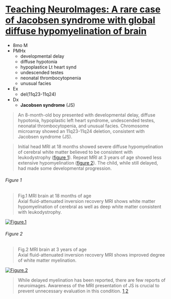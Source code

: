 <!--
Filename: 	2019-04-01_08mM.md
Project: 	/Users/shume/Developer/physician/Neurol/TNI
Author: 	shumez <https://github.com/shumez>
Created: 	2019-04-04 14:31:8
Modified: 	2019-05-07 15:40:50
-----
Copyright (c) 2019 shumez
-->

# [Teaching NeuroImages: A rare case of Jacobsen syndrome with global diffuse hypomyelination of brain][2019MainaliG_KumarA_PatelH]

- 8mo M
- PMHx
    - developmental delay
    - diffuse hypotonia
    - hypoplastice Lt heart synd
    - undescended testes
    - neonatal thrombocytopnenia 
    - unusual facies
- Ex
    - del(11q23-11q24)
- Dx
    - **Jacobsen syndrome** (JS)


> An 8-month-old boy presented with developmental delay, diffuse hypotonia, hypoplastic left heart syndrome, undescended testes, neonatal thrombocytopenia, and unusual facies. Chromosome microarray showed an 11q23-11q24 deletion, consistent with Jacobsen syndrome (JS).

> Initial head MRI at 18 months showed severe diffuse hypomyelination of cerebral white matter believed to be consistent with leukodystrophy ([figure 1](#fig1)). Repeat MRI at 3 years of age showed less extensive hypomyelination ([figure 2](#fig2)). The child, while still delayed, had made some developmental progression.

###### Figure 1

> Fig.1 MRI brain at 18 months of age  
> Axial fluid-attenuated inversion recovery MRI shows white matter hypomyelination of cerebral as well as deep white matter consistent with leukodystrophy.

[![Figure.1][fig1]][fig1]

###### Figure 2

> Fig.2 MRI brain at 3 years of age  
> Axial fluid-attenuated inversion recovery MRI shows improved degree of white matter myelination.

[![Figure.2][fig2]][fig2]


> While delayed myelination has been reported, there are few reports of neuroimages. Awareness of the MRI presentation of JS is crucial to prevent unnecessary evaluation in this condition. [1][2015GrossfeldP_AkshoomoffN_FavierR],[2][2016BazanC_CarterJE_YuF]

## 

[2019MainaliG_KumarA_PatelH]: https://n.neurology.org/content/92/14/e1665 ""

<!-- ref -->
[2015GrossfeldP_AkshoomoffN_FavierR]: https://onlinelibrary.wiley.com/doi/abs/10.1002/ajmg.c.31448 "Favier, R., Akshoomoff, N., Mattson, S. and Grossfeld, P., 2015, September. Jacobsen syndrome: advances in our knowledge of phenotype and genotype. In American Journal of Medical Genetics Part C: Seminars in Medical Genetics (Vol. 169, No. 3, pp. 239-250)."
[2016BazanC_CarterJE_YuF]: https://www.sciencedirect.com/science/article/pii/S0899707116000279 "Yu, F., Carter, J.E. and Bazan III, C., 2016. A case of Jacobsen syndrome with multifocal white matter lesions. Clinical imaging, 40(4), pp.705-706."

<!-- fig -->
[fig1]: https://n.neurology.org/content/neurology/92/14/e1665/F1.medium.gif "Fig.1 MRI brain at 18 months of age"
[fig2]: https://n.neurology.org/content/neurology/92/14/e1665/F2.medium.gif "Fig.2 MRI brain at 3 years of age"